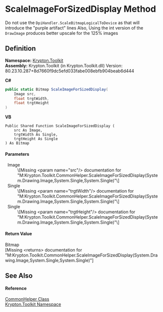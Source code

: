 # ScaleImageForSizedDisplay Method


Do not use the `DpiHandler.ScaleBitmapLogicalToDevice` as that will introduce the "purple artifact" lines Also, Using the int version of the `DrawImage` produces better upscale for the 125% images



## Definition
**Namespace:** <a href="79d2eac2-21f4-54ff-7552-b20c33c30600.md">Krypton.Toolkit</a>  
**Assembly:** Krypton.Toolkit (in Krypton.Toolkit.dll) Version: 80.23.10.287+8d7660f9dc5efd033fabe008ebfb904beab6d444

**C#**
``` C#
public static Bitmap ScaleImageForSizedDisplay(
	Image src,
	float trgtWidth,
	float trgtHeight
)
```
**VB**
``` VB
Public Shared Function ScaleImageForSizedDisplay ( 
	src As Image,
	trgtWidth As Single,
	trgtHeight As Single
) As Bitmap
```



#### Parameters
<dl><dt>  Image</dt><dd>\[Missing &lt;param name="src"/&gt; documentation for "M:Krypton.Toolkit.CommonHelper.ScaleImageForSizedDisplay(System.Drawing.Image,System.Single,System.Single)"\]</dd><dt>  Single</dt><dd>\[Missing &lt;param name="trgtWidth"/&gt; documentation for "M:Krypton.Toolkit.CommonHelper.ScaleImageForSizedDisplay(System.Drawing.Image,System.Single,System.Single)"\]</dd><dt>  Single</dt><dd>\[Missing &lt;param name="trgtHeight"/&gt; documentation for "M:Krypton.Toolkit.CommonHelper.ScaleImageForSizedDisplay(System.Drawing.Image,System.Single,System.Single)"\]</dd></dl>

#### Return Value
Bitmap  
\[Missing &lt;returns&gt; documentation for "M:Krypton.Toolkit.CommonHelper.ScaleImageForSizedDisplay(System.Drawing.Image,System.Single,System.Single)"\]

## See Also


#### Reference
<a href="13744a42-834d-93cd-437f-a5a616717068.md">CommonHelper Class</a>  
<a href="79d2eac2-21f4-54ff-7552-b20c33c30600.md">Krypton.Toolkit Namespace</a>  
